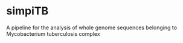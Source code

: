 # simpiTB
A pipeline for the analysis of whole genome sequences belonging to Mycobacterium tuberculosis complex
